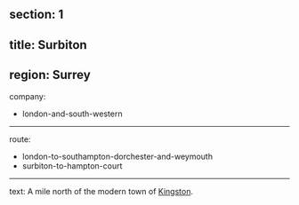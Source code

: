 section: 1
----
title: Surbiton
----
region: Surrey
----
company:
- london-and-south-western
----
route:
- london-to-southampton-dorchester-and-weymouth
- surbiton-to-hampton-court
----
text: A mile north of the modern town of [Kingston](/stations/kingston).
